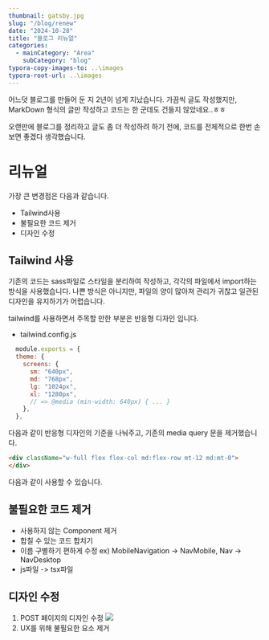 ```yaml
---
thumbnail: gatsby.jpg
slug: "/blog/renew"
date: "2024-10-28"
title: "블로그 리뉴얼"
categories:
  - mainCategory: "Area"
    subCategory: "blog"
typora-copy-images-to: ..\images
typora-root-url: ..\images
---
```


어느덧 블로그를 만들어 둔 지 2년이 넘게 지났습니다.
가끔씩 글도 작성했지만, MarkDown 형식의 글만 작성하고 코드는 한 군데도 건들지 않았네요..ㅎㅎ

오랜만에 블로그를 정리하고 글도 좀 더 작성하려 하기 전에, 코드를 전체적으로 한번 손보면 좋겠다 생각했습니다.

# 리뉴얼

가장 큰 변경점은 다음과 같습니다.

- Tailwind사용
- 불필요한 코드 제거
- 디자인 수정

## Tailwind 사용

기존의 코드는 sass파일로 스타일을 분리하여 작성하고, 각각의 파일에서 import하는 방식을 사용했습니다.
나쁜 방식은 아니지만, 파일의 양이 많아져 관리가 귀찮고 일관된 디자인을 유지하기가 어렵습니다.

tailwind를 사용하면서 주목할 만한 부분은 반응형 디자인 입니다.

- tailwind.config.js
```javascript
  module.exports = {
  theme: {
    screens: {
      sm: "640px",
      md: "768px",
      lg: "1024px",
      xl: "1280px",
      // => @media (min-width: 640px) { ... }
    },
  },
```
다음과 같이 반응형 디자인의 기준을 나눠주고, 기존의 media query 문을 제거했습니다.

```html
<div className="w-full flex flex-col md:flex-row mt-12 md:mt-0">
</div>
```
다음과 같이 사용할 수 있습니다.

## 불필요한 코드 제거

- 사용하지 않는 Component 제거
- 합칠 수 있는 코드 합치기
- 이름 구별하기 편하게 수정
  ex) MobileNavigation -> NavMobile, Nav -> NavDesktop
- js파일 -> tsx파일


## 디자인 수정

1. POST 페이지의 디자인 수정 ![](../../images/Pasted%20image%2020241106221506.png)
2. UX를 위해 불필요한 요소 제거